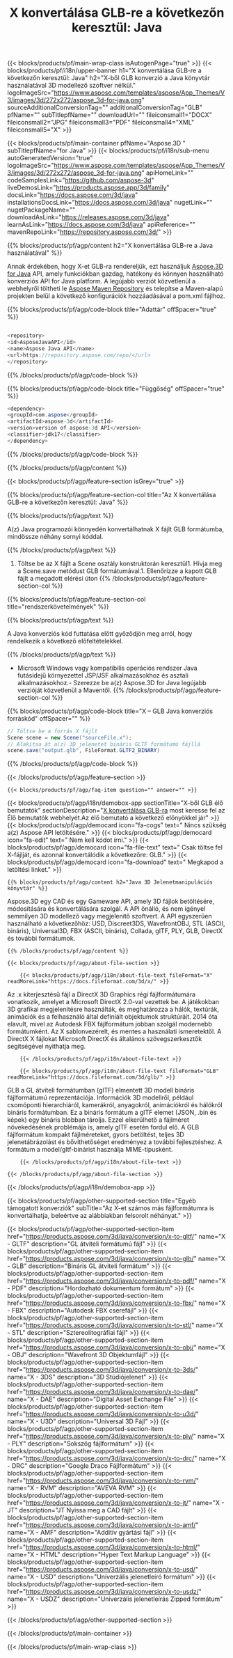﻿---
title: "X konvertálása GLB-re a következőn keresztül: Java"
weight: 530
url: /hu/java/conversion/x-to-glb/ 
description: Minta Java konverziós kód X formátumhoz GLB fájlba. Ezzel a példakóddal konvertálhatja az X-et GLB-re bármely web- vagy asztali Java-alapú alkalmazásban.
---
{{< blocks/products/pf/main-wrap-class isAutogenPage="true" >}}
{{< blocks/products/pf/i18n/upper-banner h1="X konvertálása GLB-re a következőn keresztül: Java" h2="X-ből GLB konverzió a Java könyvtár használatával 3D modellező szoftver nélkül." logoImageSrc="https://www.aspose.com/templates/aspose/App_Themes/V3/images/3d/272x272/aspose_3d-for-java.png" sourceAdditionalConversionTag="" additionalConversionTag="GLB" pfName="" subTitlepfName="" downloadUrl="" fileiconsmall1="DOCX" fileiconsmall2="JPG" fileiconsmall3="PDF" fileiconsmall4="XML" fileiconsmall5="X" >}}

{{< blocks/products/pf/main-container pfName="Aspose.3D " subTitlepfName="for Java" >}}
{{< blocks/products/pf/i18n/sub-menu autoGeneratedVersion="true" logoImageSrc="https://www.aspose.com/templates/aspose/App_Themes/V3/images/3d/272x272/aspose_3d-for-java.png" apiHomeLink="" codeSamplesLink="https://github.com/aspose-3d" liveDemosLink="https://products.aspose.app/3d/family" docsLink="https://docs.aspose.com/3d/java" installationsDocsLink="https://docs.aspose.com/3d/java" nugetLink="" nugetPackageName="" downloadAsLink="https://releases.aspose.com/3d/java" learnAsLink="https://docs.aspose.com/3d/java" apiReference="" mavenRepoLink="https://repository.aspose.com/3d/" >}}

{{% blocks/products/pf/agp/content h2="X konvertálása GLB-re a Java használatával" %}}

 Annak érdekében, hogy X-et GLB-ra rendereljük, ezt használjuk
 [Aspose.3D for Java](https://products.aspose.com/3d/java) 
 API, amely funkciókban gazdag, hatékony és könnyen használható konverziós API for Java platform. A legújabb verziót közvetlenül a webhelyről töltheti le
 [Aspose Maven Repository](https://repository.aspose.com/3d/) 
 és telepítse a Maven-alapú projekten belül a következő konfigurációk hozzáadásával a pom.xml fájlhoz.

{{% blocks/products/pf/agp/code-block title="Adattár" offSpacer="true" %}}

```cs

<repository>
<id>AsposeJavaAPI</id>
<name>Aspose Java API</name>
<url>https://repository.aspose.com/repo/</url>
</repository>


```

{{% /blocks/products/pf/agp/code-block %}}

{{% blocks/products/pf/agp/code-block title="Függőség" offSpacer="true" %}}

```cs
<dependency>
<groupId>com.aspose</groupId>
<artifactId>aspose-3d</artifactId>
<version>version of aspose-3d API</version>
<classifier>jdk17</classifier>
</dependency>


```

{{% /blocks/products/pf/agp/code-block %}}

{{% /blocks/products/pf/agp/content %}}

{{< blocks/products/pf/agp/feature-section isGrey="true" >}}

{{% blocks/products/pf/agp/feature-section-col title="Az X konvertálása GLB-re a következőn keresztül: Java" %}}

{{% blocks/products/pf/agp/text %}}

 A(z) Java programozói könnyedén konvertálhatnak X fájlt GLB formátumba, mindössze néhány sornyi kóddal.

{{% /blocks/products/pf/agp/text %}}

1. Töltse be az X fájlt a Scene osztály konstruktorán keresztül1. Hívja meg a Scene.save metódust GLB formátumával.1. Ellenőrizze a kapott GLB fájlt a megadott elérési úton
{{% /blocks/products/pf/agp/feature-section-col %}}

{{% blocks/products/pf/agp/feature-section-col title="rendszerkövetelmények" %}}

{{% blocks/products/pf/agp/text %}}

 A Java konverziós kód futtatása előtt győződjön meg arról, hogy rendelkezik a következő előfeltételekkel.

{{% /blocks/products/pf/agp/text %}}

- Microsoft Windows vagy kompatibilis operációs rendszer Java futásidejű környezettel JSP/JSF alkalmazásokhoz és asztali alkalmazásokhoz.- Szerezze be a(z) Aspose.3D for Java legújabb verzióját közvetlenül a Maventől.
{{% /blocks/products/pf/agp/feature-section-col %}}

{{% blocks/products/pf/agp/code-block title="X – GLB Java konverziós forráskód" offSpacer="" %}}

```cs
// Töltse be a forrás X fájlt
Scene scene = new Scene("sourceFile.x");
// Alakítsa át a(z) 3D jelenetet bináris GLTF formátumú fájllá
scene.save("output.glb", FileFormat.GLTF2_BINARY)

```

{{% /blocks/products/pf/agp/code-block %}}

{{< /blocks/products/pf/agp/feature-section >}}

    {{< blocks/products/pf/agp/faq-item question="" answer="" >}}
 

<!-- aboutfile Starts -->

{{< blocks/products/pf/agp/i18n/demobox-app sectionTitle="X-ből GLB élő bemutatók" sectionDescription="[X konvertálása GLB-ra](https://products.aspose.app/3d/conversion/x-to-glb) most keresse fel az Élő bemutatók webhelyét.Az élő bemutató a következő előnyökkel jár" >}}
        {{< blocks/products/pf/agp/democard icon="fa-cogs" text=" Nincs szükség a(z) Aspose API letöltésére." >}}
        {{< blocks/products/pf/agp/democard icon="fa-edit" text=" Nem kell kódot írni." >}}
        {{< blocks/products/pf/agp/democard icon="fa-file-text" text=" Csak töltse fel X-fájlját, és azonnal konvertálódik a következőre: GLB." >}}
        {{< blocks/products/pf/agp/democard icon="fa-download" text=" Megkapod a letöltési linket." >}}

    {{% blocks/products/pf/agp/content h2="Java 3D Jelenetmanipulációs könyvtár" %}}

 Aspose.3D egy CAD és egy Gameware API, amely 3D fájlok betöltésére, módosítására és konvertálására szolgál. A API önálló, és nem igényel semmilyen 3D modellező vagy megjelenítő szoftvert. A API egyszerűen használható a következőhöz: USD, Discreet3DS, WavefrontOBJ, STL (ASCII, bináris), Universal3D, FBX (ASCII, bináris), Collada, glTF, PLY, GLB, DirectX és további formátumok. 



    {{% /blocks/products/pf/agp/content %}}

    {{< blocks/products/pf/agp/about-file-section >}}

        {{< blocks/products/pf/agp/i18n/about-file-text fileFormat="X" readMoreLink="https://docs.fileformat.com/3d/x/" >}}

Az .x kiterjesztésű fájl a DirectX 3D Graphics régi fájlformátumára vonatkozik, amelyet a Microsoft DirectX 2.0-val vezettek be. A játékokban 3D grafikai megjelenítésre használták, és meghatározza a hálók, textúrák, animációk és a felhasználó által definiált objektumok struktúráit. 2014 óta elavult, mivel az Autodesk FBX fájlformátum jobban szolgál modernebb formátumként. Az X sablonvezérelt, és mentes a használati ismeretektől. A DirectX X fájlokat Microsoft DirectX és általános szövegszerkesztők segítségével nyithatja meg.

        {{< /blocks/products/pf/agp/i18n/about-file-text >}}

        {{< blocks/products/pf/agp/i18n/about-file-text fileFormat="GLB" readMoreLink="https://docs.fileformat.com/3d/glb/" >}}

GLB a GL átviteli formátumban (glTF) elmentett 3D modell bináris fájlformátumú reprezentációja. Információk 3D modellről, például csomóponti hierarchiáról, kamerákról, anyagokról, animációkról és hálókról bináris formátumban. Ez a bináris formátum a glTF elemet (JSON, .bin és képek) egy bináris blobban tárolja. Ezzel elkerülhető a fájlméret növekedésének problémája is, amely glTF esetén fordul elő. A GLB fájlformátum kompakt fájlméreteket, gyors betöltést, teljes 3D jelenetábrázolást és bővíthetőséget eredményez a további fejlesztéshez. A formátum a model/gltf-binárist használja MIME-típusként.


        {{< /blocks/products/pf/agp/i18n/about-file-text >}}

    {{< /blocks/products/pf/agp/about-file-section >}}

{{< /blocks/products/pf/agp/i18n/demobox-app >}}

<!-- aboutfile Ends -->

{{< blocks/products/pf/agp/other-supported-section title="Egyéb támogatott konverziók" subTitle="Az X-et számos más fájlformátumra is konvertálhatja, beleértve az alábbiakban felsorolt néhányat." >}}

{{< blocks/products/pf/agp/other-supported-section-item href="https://products.aspose.com/3d/java/conversion/x-to-gltf/" name="X - GLTF" description="GL átviteli formátumú fájl" >}}
{{< blocks/products/pf/agp/other-supported-section-item href="https://products.aspose.com/3d/java/conversion/x-to-glb/" name="X - GLB" description="Bináris GL átviteli formátum" >}}
{{< blocks/products/pf/agp/other-supported-section-item href="https://products.aspose.com/3d/java/conversion/x-to-pdf/" name="X - PDF" description="Hordozható dokumentum formátum" >}}
{{< blocks/products/pf/agp/other-supported-section-item href="https://products.aspose.com/3d/java/conversion/x-to-fbx/" name="X - FBX" description="Autodesk FBX cserefájl" >}}
{{< blocks/products/pf/agp/other-supported-section-item href="https://products.aspose.com/3d/java/conversion/x-to-stl/" name="X - STL" description="Sztereolitográfiai fájl" >}}
{{< blocks/products/pf/agp/other-supported-section-item href="https://products.aspose.com/3d/java/conversion/x-to-obj/" name="X - OBJ" description="Wavefront 3D Objektumfájl" >}}
{{< blocks/products/pf/agp/other-supported-section-item href="https://products.aspose.com/3d/java/conversion/x-to-3ds/" name="X - 3DS" description="3D Stúdiójelenet" >}}
{{< blocks/products/pf/agp/other-supported-section-item href="https://products.aspose.com/3d/java/conversion/x-to-dae/" name="X - DAE" description="Digital Asset Exchange File" >}}
{{< blocks/products/pf/agp/other-supported-section-item href="https://products.aspose.com/3d/java/conversion/x-to-u3d/" name="X - U3D" description="Universal 3D Fájl" >}}
{{< blocks/products/pf/agp/other-supported-section-item href="https://products.aspose.com/3d/java/conversion/x-to-ply/" name="X - PLY" description="Sokszög fájlformátum" >}}
{{< blocks/products/pf/agp/other-supported-section-item href="https://products.aspose.com/3d/java/conversion/x-to-drc/" name="X - DRC" description="Google Draco Fájlformátum" >}}
{{< blocks/products/pf/agp/other-supported-section-item href="https://products.aspose.com/3d/java/conversion/x-to-rvm/" name="X - RVM" description="AVEVA RVM" >}}
{{< blocks/products/pf/agp/other-supported-section-item href="https://products.aspose.com/3d/java/conversion/x-to-jt/" name="X - JT" description="JT Nyissa meg a CAD fájlt" >}}
{{< blocks/products/pf/agp/other-supported-section-item href="https://products.aspose.com/3d/java/conversion/x-to-amf/" name="X - AMF" description="Additív gyártási fájl" >}}
{{< blocks/products/pf/agp/other-supported-section-item href="https://products.aspose.com/3d/java/conversion/x-to-html/" name="X - HTML" description="Hyper Text Markup Language" >}}
{{< blocks/products/pf/agp/other-supported-section-item href="https://products.aspose.com/3d/java/conversion/x-to-usd/" name="X - USD" description="Univerzális jelenetleíró formátum" >}}
{{< blocks/products/pf/agp/other-supported-section-item href="https://products.aspose.com/3d/java/conversion/x-to-usdz/" name="X - USDZ" description="Univerzális jelenetleírás Zipped formátum" >}}

{{< /blocks/products/pf/agp/other-supported-section >}}

{{< /blocks/products/pf/main-container >}}
    
{{< /blocks/products/pf/main-wrap-class >}}